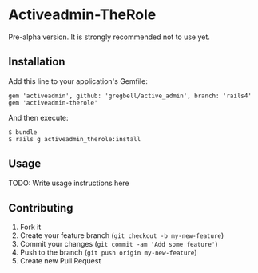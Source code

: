 # Activeadmin-TheRole

Pre-alpha version.
It is strongly recommended not to use yet.

## Installation

Add this line to your application's Gemfile:
    
    gem 'activeadmin', github: 'gregbell/active_admin', branch: 'rails4'
    gem 'activeadmin-therole'

And then execute:

    $ bundle
    $ rails g activeadmin_therole:install


## Usage

TODO: Write usage instructions here

## Contributing

1. Fork it
2. Create your feature branch (`git checkout -b my-new-feature`)
3. Commit your changes (`git commit -am 'Add some feature'`)
4. Push to the branch (`git push origin my-new-feature`)
5. Create new Pull Request
